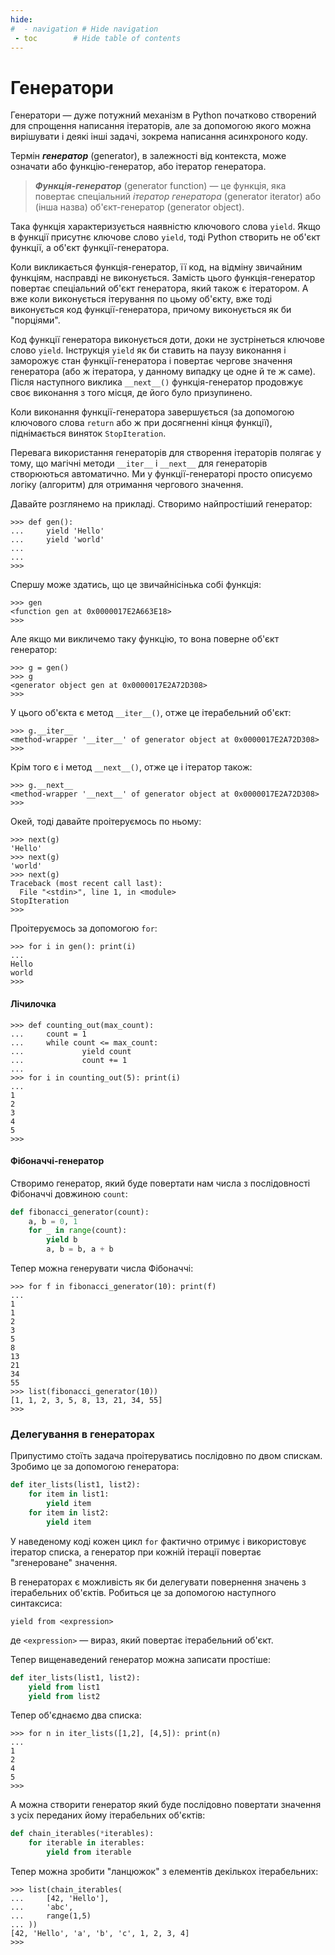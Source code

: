 ```yaml
---
hide:
#  - navigation # Hide navigation
 - toc        # Hide table of contents
---
```


# Генератори

Генератори — дуже потужний механізм в Python початково створений для спрощення написання ітераторів, але за допомогою якого можна вирішувати і деякі інші задачі, зокрема написання асинхроного коду.

Термін ***генератор*** (generator), в залежності від контекста, може означати або функцію-генератор, або ітератор генератора.

> ***Функція-генератор*** (generator function) — це функція, яка повертає спеціальний *ітератор генератора* (generator iterator) або (інша назва) об'єкт-генератор (generator object). 

Така функція характеризується наявністю ключового слова `yield`. Якщо в функції присутнє ключове слово `yield`, тоді Python створить не об'єкт функції, а об'єкт функції-генератора. 

Коли викликається функція-генератор, її код, на відміну звичайним функціям, насправді не виконується. Замість цього функція-генератор повертає спеціальний об'єкт генератора, який також є ітератором. А вже коли виконується ітерування по цьому об'єкту, вже тоді виконується код функції-генератора, причому виконується як би "порціями".

Код функції генератора виконується доти, доки не зустрінеться ключове слово `yield`. Інструкція `yield` як би ставить на паузу виконання і заморожує стан функції-генератора і повертає чергове значення генератора (або ж ітератора, у данному випадку це одне й те ж саме). Після наступного виклика `__next__()` функція-генератор продовжує своє виконання з того місця, де його було призупинено.

Коли виконання функції-генератора завершується (за допомогою ключового слова `return` або ж  при досягненні кінця функції), піднімається виняток `StopIteration`.

Перевага використання генераторів для створення ітераторів полягає у тому,  що магічні методи `__iter__` і `__next__` для генераторів створюються автоматично. Ми у функції-генераторі просто описуємо логіку (алгоритм) для отримання чергового значення.

Давайте розглянемо на прикладі. Створимо найпростіший генератор:

	>>> def gen():
	...     yield 'Hello'
	...     yield 'world'
	...
	...
	>>>	
	
Спершу може здатись, що це звичайнісінька собі функція:

	>>> gen
	<function gen at 0x0000017E2A663E18>
	>>>

Але якщо ми викличемо таку функцію, то вона поверне об'єкт генератор:

	>>> g = gen()
	>>> g
	<generator object gen at 0x0000017E2A72D308>
	>>>

У цього об'єкта є метод `__iter__()`, отже це ітерабельний об'єкт:

	>>> g.__iter__
	<method-wrapper '__iter__' of generator object at 0x0000017E2A72D308>
	>>>

Крім того є і метод `__next__()`, отже це і ітератор також:

	>>> g.__next__
	<method-wrapper '__next__' of generator object at 0x0000017E2A72D308>
	>>>
	
Окей, тоді давайте проітеруємось по ньому:

	>>> next(g)
	'Hello'
	>>> next(g)
	'world'
	>>> next(g)
	Traceback (most recent call last):
	  File "<stdin>", line 1, in <module>
	StopIteration
	>>>
	
Проітеруємось за допомогою `for`:

	>>> for i in gen(): print(i)
	...
	Hello
	world
	>>>
	


	
	
#### Лічилочка

	>>> def counting_out(max_count):
	...     count = 1
	...     while count <= max_count:
	...             yield count
	...             count += 1
	...
	>>> for i in counting_out(5): print(i)
	...
	1
	2
	3
	4
	5
	>>>
	
	
	
	
	
	
#### Фібоначчі-генератор

Створимо генератор, який буде повертати нам числа з послідовності Фібоначчі довжиною `count`:

```python
def fibonacci_generator(count):
    a, b = 0, 1
    for _ in range(count):
        yield b
        a, b = b, a + b
```

Тепер можна генерувати числа Фібоначчі:

	>>> for f in fibonacci_generator(10): print(f)
	...
	1
	1
	2
	3
	5
	8
	13
	21
	34
	55
	>>> list(fibonacci_generator(10))
	[1, 1, 2, 3, 5, 8, 13, 21, 34, 55]
	>>>



### Делегування в генераторах

Припустимо стоїть задача проітеруватись послідовно по двом спискам. Зробимо це за допомогою генератора:

```python
def iter_lists(list1, list2):
    for item in list1:
        yield item
    for item in list2:
        yield item
```

У наведеному коді кожен цикл `for` фактично отримує і використовує ітератор списка, 
а генератор при кожній ітерації повертає "згенероване" значення. 

В генераторах є можливість як би делегувати повернення значень з ітерабельних об'єктів. 
Робиться це за допомогою наступного синтаксиса:

	yield from <expression>

де `<expression>` — вираз, який повертає ітерабельний об'єкт. 

Тепер вищенаведений генератор можна записати простіше:

```python
def iter_lists(list1, list2):
    yield from list1
    yield from list2
```

Тепер об'єднаємо два списка:

	>>> for n in iter_lists([1,2], [4,5]): print(n)
	...
	1
	2
	4
	5
	>>>

А можна створити генератор який буде послідовно повертати значення з усіх переданих йому ітерабельних об'єктів:

```python
def chain_iterables(*iterables):
    for iterable in iterables:
        yield from iterable
```

Тепер можна зробити "ланцюжок" з елементів декількох ітерабельних:

	>>> list(chain_iterables(
	...     [42, 'Hello'],
	...     'abc',
	...     range(1,5)
	... ))
	[42, 'Hello', 'a', 'b', 'c', 1, 2, 3, 4]
	>>>
